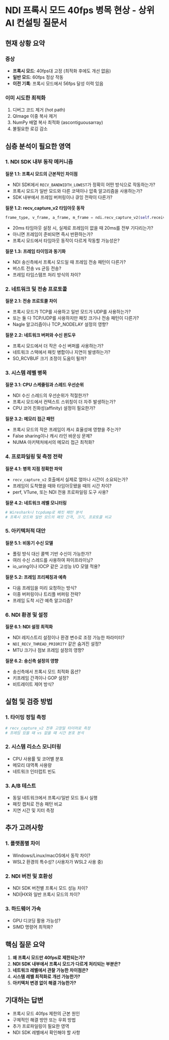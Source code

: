 # NDI 프록시 모드 40fps 병목 현상 - 상위 AI 컨설팅 질문서

## 현재 상황 요약

### 증상
- **프록시 모드**: 40fps대 고정 (최적화 후에도 개선 없음)
- **일반 모드**: 60fps 정상 작동
- **이전 기록**: 프록시 모드에서 56fps 달성 이력 있음

### 이미 시도한 최적화
1. 디버그 코드 제거 (hot path)
2. QImage 이중 복사 제거
3. NumPy 배열 복사 최적화 (ascontiguousarray)
4. 불필요한 로깅 감소

## 심층 분석이 필요한 영역

### 1. NDI SDK 내부 동작 메커니즘

**질문 1.1: 프록시 모드의 근본적인 차이점**
- NDI SDK에서 `RECV_BANDWIDTH_LOWEST`가 정확히 어떤 방식으로 작동하는가?
- 프록시 모드가 일반 모드와 다른 코덱이나 압축 알고리즘을 사용하는가?
- SDK 내부에서 프레임 버퍼링이나 큐잉 전략이 다른가?

**질문 1.2: recv_capture_v2 타임아웃 동작**
```python
frame_type, v_frame, a_frame, m_frame = ndi.recv_capture_v2(self.receiver, timeout_ms)
```
- 20ms 타임아웃 설정 시, 실제로 프레임이 없을 때 20ms를 전부 기다리는가?
- 아니면 프레임이 준비되면 즉시 반환하는가?
- 프록시 모드에서 타임아웃 동작이 다르게 작동할 가능성은?

**질문 1.3: 프레임 타이밍과 동기화**
- NDI 송신측에서 프록시 모드일 때 프레임 전송 패턴이 다른가?
- 버스트 전송 vs 균등 전송?
- 프레임 타임스탬프 처리 방식의 차이?

### 2. 네트워크 및 전송 프로토콜

**질문 2.1: 전송 프로토콜 차이**
- 프록시 모드가 TCP를 사용하고 일반 모드가 UDP를 사용하는가?
- 또는 둘 다 TCP/UDP를 사용하지만 패킷 크기나 전송 패턴이 다른가?
- Nagle 알고리즘이나 TCP_NODELAY 설정의 영향?

**질문 2.2: 네트워크 버퍼와 수신 윈도우**
- 프록시 모드에서 더 작은 수신 버퍼를 사용하는가?
- 네트워크 스택에서 패킷 병합이나 지연이 발생하는가?
- SO_RCVBUF 크기 조정이 도움이 될까?

### 3. 시스템 레벨 병목

**질문 3.1: CPU 스케줄링과 스레드 우선순위**
- NDI 수신 스레드의 우선순위가 적절한가?
- 프록시 모드에서 컨텍스트 스위칭이 더 자주 발생하는가?
- CPU 코어 친화성(affinity) 설정이 필요한가?

**질문 3.2: 메모리 접근 패턴**
- 프록시 모드의 작은 프레임이 캐시 효율성에 영향을 주는가?
- False sharing이나 캐시 라인 바운싱 문제?
- NUMA 아키텍처에서의 메모리 접근 최적화?

### 4. 프로파일링 및 측정 전략

**질문 4.1: 병목 지점 정확한 파악**
- `recv_capture_v2` 호출에서 실제로 얼마나 시간이 소요되는가?
- 프레임이 도착했을 때와 타임아웃됐을 때의 시간 차이?
- perf, VTune, 또는 NDI 전용 프로파일링 도구 사용?

**질문 4.2: 네트워크 레벨 모니터링**
```bash
# Wireshark나 tcpdump로 패킷 패턴 분석
# 프록시 모드와 일반 모드의 패킷 간격, 크기, 프로토콜 비교
```

### 5. 아키텍처적 대안

**질문 5.1: 비동기 수신 모델**
- 폴링 방식 대신 콜백 기반 수신이 가능한가?
- 여러 수신 스레드를 사용하여 파이프라이닝?
- io_uring이나 IOCP 같은 고성능 I/O 모델 적용?

**질문 5.2: 프레임 프리페칭과 예측**
- 다음 프레임을 미리 요청하는 방식?
- 이중 버퍼링이나 트리플 버퍼링 전략?
- 프레임 도착 시간 예측 알고리즘?

### 6. NDI 환경 및 설정

**질문 6.1: NDI 설정 최적화**
- NDI 레지스트리 설정이나 환경 변수로 조정 가능한 파라미터?
- `NDI_RECV_THREAD_PRIORITY` 같은 숨겨진 설정?
- MTU 크기나 점보 프레임 설정의 영향?

**질문 6.2: 송신측 설정의 영향**
- 송신측에서 프록시 모드 최적화 옵션?
- 키프레임 간격이나 GOP 설정?
- 비트레이트 제어 방식?

## 실험 및 검증 방법

### 1. 타이밍 정밀 측정
```python
# recv_capture_v2 전후 고정밀 타이머로 측정
# 프레임 있을 때 vs 없을 때 시간 분포 분석
```

### 2. 시스템 리소스 모니터링
- CPU 사용률 및 코어별 분포
- 메모리 대역폭 사용량
- 네트워크 인터럽트 빈도

### 3. A/B 테스트
- 동일 네트워크에서 프록시/일반 모드 동시 실행
- 패킷 캡처로 전송 패턴 비교
- 지연 시간 및 지터 측정

## 추가 고려사항

### 1. 플랫폼별 차이
- Windows/Linux/macOS에서 동작 차이?
- WSL2 환경의 특수성? (사용자가 WSL2 사용 중)

### 2. NDI 버전 및 호환성
- NDI SDK 버전별 프록시 모드 성능 차이?
- NDI|HX와 일반 프록시 모드의 차이?

### 3. 하드웨어 가속
- GPU 디코딩 활용 가능성?
- SIMD 명령어 최적화?

## 핵심 질문 요약

1. **왜 프록시 모드만 40fps로 제한되는가?**
2. **NDI SDK 내부에서 프록시 모드가 다르게 처리되는 부분은?**
3. **네트워크 레벨에서 관찰 가능한 차이점은?**
4. **시스템 레벨 최적화로 개선 가능한가?**
5. **아키텍처 변경 없이 해결 가능한가?**

## 기대하는 답변

- 프록시 모드 40fps 제한의 근본 원인
- 구체적인 해결 방안 또는 우회 방법
- 추가 프로파일링이 필요한 영역
- NDI SDK 레벨에서 확인해야 할 사항